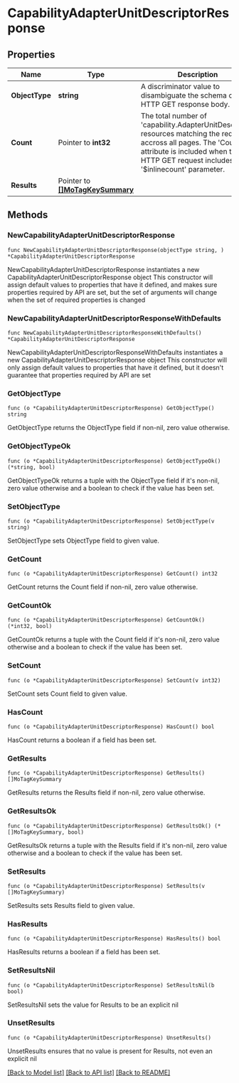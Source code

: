 # CapabilityAdapterUnitDescriptorResponse

## Properties

Name | Type | Description | Notes
------------ | ------------- | ------------- | -------------
**ObjectType** | **string** | A discriminator value to disambiguate the schema of a HTTP GET response body. | 
**Count** | Pointer to **int32** | The total number of &#39;capability.AdapterUnitDescriptor&#39; resources matching the request, accross all pages. The &#39;Count&#39; attribute is included when the HTTP GET request includes the &#39;$inlinecount&#39; parameter. | [optional] 
**Results** | Pointer to [**[]MoTagKeySummary**](MoTagKeySummary.md) |  | [optional] 

## Methods

### NewCapabilityAdapterUnitDescriptorResponse

`func NewCapabilityAdapterUnitDescriptorResponse(objectType string, ) *CapabilityAdapterUnitDescriptorResponse`

NewCapabilityAdapterUnitDescriptorResponse instantiates a new CapabilityAdapterUnitDescriptorResponse object
This constructor will assign default values to properties that have it defined,
and makes sure properties required by API are set, but the set of arguments
will change when the set of required properties is changed

### NewCapabilityAdapterUnitDescriptorResponseWithDefaults

`func NewCapabilityAdapterUnitDescriptorResponseWithDefaults() *CapabilityAdapterUnitDescriptorResponse`

NewCapabilityAdapterUnitDescriptorResponseWithDefaults instantiates a new CapabilityAdapterUnitDescriptorResponse object
This constructor will only assign default values to properties that have it defined,
but it doesn't guarantee that properties required by API are set

### GetObjectType

`func (o *CapabilityAdapterUnitDescriptorResponse) GetObjectType() string`

GetObjectType returns the ObjectType field if non-nil, zero value otherwise.

### GetObjectTypeOk

`func (o *CapabilityAdapterUnitDescriptorResponse) GetObjectTypeOk() (*string, bool)`

GetObjectTypeOk returns a tuple with the ObjectType field if it's non-nil, zero value otherwise
and a boolean to check if the value has been set.

### SetObjectType

`func (o *CapabilityAdapterUnitDescriptorResponse) SetObjectType(v string)`

SetObjectType sets ObjectType field to given value.


### GetCount

`func (o *CapabilityAdapterUnitDescriptorResponse) GetCount() int32`

GetCount returns the Count field if non-nil, zero value otherwise.

### GetCountOk

`func (o *CapabilityAdapterUnitDescriptorResponse) GetCountOk() (*int32, bool)`

GetCountOk returns a tuple with the Count field if it's non-nil, zero value otherwise
and a boolean to check if the value has been set.

### SetCount

`func (o *CapabilityAdapterUnitDescriptorResponse) SetCount(v int32)`

SetCount sets Count field to given value.

### HasCount

`func (o *CapabilityAdapterUnitDescriptorResponse) HasCount() bool`

HasCount returns a boolean if a field has been set.

### GetResults

`func (o *CapabilityAdapterUnitDescriptorResponse) GetResults() []MoTagKeySummary`

GetResults returns the Results field if non-nil, zero value otherwise.

### GetResultsOk

`func (o *CapabilityAdapterUnitDescriptorResponse) GetResultsOk() (*[]MoTagKeySummary, bool)`

GetResultsOk returns a tuple with the Results field if it's non-nil, zero value otherwise
and a boolean to check if the value has been set.

### SetResults

`func (o *CapabilityAdapterUnitDescriptorResponse) SetResults(v []MoTagKeySummary)`

SetResults sets Results field to given value.

### HasResults

`func (o *CapabilityAdapterUnitDescriptorResponse) HasResults() bool`

HasResults returns a boolean if a field has been set.

### SetResultsNil

`func (o *CapabilityAdapterUnitDescriptorResponse) SetResultsNil(b bool)`

 SetResultsNil sets the value for Results to be an explicit nil

### UnsetResults
`func (o *CapabilityAdapterUnitDescriptorResponse) UnsetResults()`

UnsetResults ensures that no value is present for Results, not even an explicit nil

[[Back to Model list]](../README.md#documentation-for-models) [[Back to API list]](../README.md#documentation-for-api-endpoints) [[Back to README]](../README.md)


